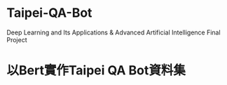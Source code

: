 # Taipei-QA-Bot
Deep Learning and Its Applications &amp; Advanced Artificial Intelligence Final Project
# 以Bert實作Taipei QA Bot資料集
